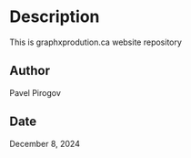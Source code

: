 # Description

This is graphxprodution.ca website repository

## Author

Pavel Pirogov

## Date

December 8, 2024
